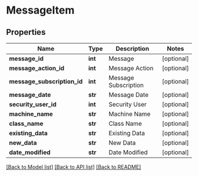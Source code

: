 # MessageItem

## Properties
Name | Type | Description | Notes
------------ | ------------- | ------------- | -------------
**message_id** | **int** | Message | [optional] 
**message_action_id** | **int** | Message Action | [optional] 
**message_subscription_id** | **int** | Message Subscription | [optional] 
**message_date** | **str** | Message Date | [optional] 
**security_user_id** | **int** | Security User | [optional] 
**machine_name** | **str** | Machine Name | [optional] 
**class_name** | **str** | Class Name | [optional] 
**existing_data** | **str** | Existing Data | [optional] 
**new_data** | **str** | New Data | [optional] 
**date_modified** | **str** | Date Modified | [optional] 

[[Back to Model list]](../README.md#documentation-for-models) [[Back to API list]](../README.md#documentation-for-api-endpoints) [[Back to README]](../README.md)


